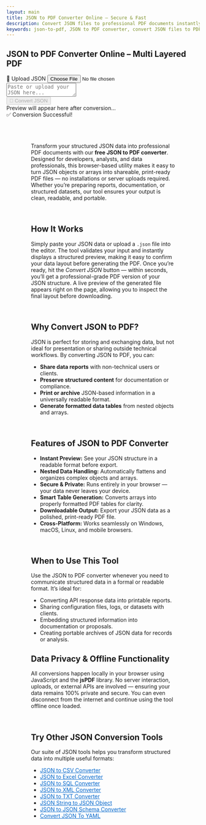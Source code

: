 ```yaml
---
layout: main
title: JSON to PDF Converter Online – Secure & Fast
description: Convert JSON files to professional PDF documents instantly. Our free, browser-based tool creates clean, shareable PDFs from JSON — offline.
keywords: json-to-pdf, JSON to PDF converter, convert JSON files to PDF, online JSON to PDF tool, free JSON to PDF
---
```


<script src="https://code.jquery.com/jquery-3.6.0.min.js"></script>
<script src="https://cdn.jsdelivr.net/npm/jsonview@1.2.0/dist/jquery.jsonview.min.js"></script>
<link href="https://cdn.jsdelivr.net/npm/jsonview@1.2.0/dist/jquery.jsonview.min.css" rel="stylesheet">
<script src="https://cdnjs.cloudflare.com/ajax/libs/jspdf/2.5.1/jspdf.umd.min.js"></script>
<script src="https://cdnjs.cloudflare.com/ajax/libs/jspdf-autotable/3.5.26/jspdf.plugin.autotable.min.js"></script>

<section>  <h1>JSON to PDF Converter Online – Multi Layered PDF</h1> </section>

<div class="jsonx-container">
  <!-- Top Panel -->
  <div class="jsonx-panel">
    <div class="jsonx-pane-container">
      <!-- Left JSON Editor Pane -->
      <div class="jsonx-pane">
        <div class="jsonx-header" style="justify-content: space-between;">
          <div class="jsonx-title"></div>
          <label class="jsonx-btn jsonx-upload-label" id="uploadBtnJson">
            📂 Upload JSON
            <input id="fileInputJson" type="file" accept=".json,application/json">
          </label>
        </div>
        <textarea id="jsonInputEditor" class="jsonx-editor" placeholder="Paste or upload your JSON here..."></textarea>
      </div>
      <!-- Right Preview + Convert Pane -->
      <div class="jsonx-pane">
        <div class="jsonx-header" style="justify-content: space-between;">
          <div class="jsonx-title"></div>
          <button class="jsonx-btn primary" id="convertBtnJson" disabled>🔄 Convert JSON</button>
        </div>
        <div id="jsonPreviewArea" class="jsonx-preview">
          <div class="jsonx-placeholder">Preview will appear here after conversion...</div>
        </div>
      </div>
    </div>
  </div>
</div>
<div id="convertedFile"></div>
   <!-- CSV/Text Output Section (repurposed for Excel) -->
 <div class="jsonx-container">
    <div class="jsonx-panel" id="outputPanel">
      <div id="pdfPreview" style="max-height: 19rem;" ></div>
    </div>
  </div>
<!-- Toast -->
<div id="toastJson" class="jsonx-toast">✅ Conversion Successful!</div>


<script src="/assets/js/json-to-pdf.js"></script>

<div style="margin: 4rem;">

<p>
Transform your structured JSON data into professional PDF documents with our <strong>free JSON to PDF converter</strong>. Designed for developers, analysts, and data professionals, this browser-based utility makes it easy to turn JSON objects or arrays into shareable, print-ready PDF files — no installations or server uploads required. Whether you’re preparing reports, documentation, or structured datasets, our tool ensures your output is clean, readable, and portable.
</p>
<br>
<h2>How It Works</h2>
<p>
Simply paste your JSON data or upload a <code>.json</code> file into the editor. The tool validates your input and instantly displays a structured preview, making it easy to confirm your data layout before generating the PDF. Once you’re ready, hit the <em>Convert JSON</em> button — within seconds, you’ll get a professional-grade PDF version of your JSON structure. A live preview of the generated file appears right on the page, allowing you to inspect the final layout before downloading.
</p>
<br>
<h2>Why Convert JSON to PDF?</h2>
<p>
JSON is perfect for storing and exchanging data, but not ideal for presentation or sharing outside technical workflows. By converting JSON to PDF, you can:
</p>
<ul>
  <li><strong>Share data reports</strong> with non-technical users or clients.</li>
  <li><strong>Preserve structured content</strong> for documentation or compliance.</li>
  <li><strong>Print or archive</strong> JSON-based information in a universally readable format.</li>
  <li><strong>Generate formatted data tables</strong> from nested objects and arrays.</li>
</ul>
<br>
<h2>Features of JSON to PDF Converter</h2>
<ul>
  <li><strong>Instant Preview:</strong> See your JSON structure in a readable format before export.</li>
  <li><strong>Nested Data Handling:</strong> Automatically flattens and organizes complex objects and arrays.</li>
  <li><strong>Secure & Private:</strong> Runs entirely in your browser — your data never leaves your device.</li>
  <li><strong>Smart Table Generation:</strong> Converts arrays into properly formatted PDF tables for clarity.</li>
  <li><strong>Downloadable Output:</strong> Export your JSON data as a polished, print-ready PDF file.</li>
  <li><strong>Cross-Platform:</strong> Works seamlessly on Windows, macOS, Linux, and mobile browsers.</li>
</ul>
<br>
<h2>When to Use This Tool</h2>
<p>
Use the JSON to PDF converter whenever you need to communicate structured data in a formal or readable format. It’s ideal for:
</p>
<ul>
  <li>Converting API response data into printable reports.</li>
  <li>Sharing configuration files, logs, or datasets with clients.</li>
  <li>Embedding structured information into documentation or proposals.</li>
  <li>Creating portable archives of JSON data for records or analysis.</li>
</ul>

<h2>Data Privacy & Offline Functionality</h2>
<p>
All conversions happen locally in your browser using JavaScript and the <strong>jsPDF</strong> library. No server interaction, uploads, or external APIs are involved — ensuring your data remains 100% private and secure. You can even disconnect from the internet and continue using the tool offline once loaded.
</p>
<br>
<h2>Try Other JSON Conversion Tools</h2>
<p>
Our suite of JSON tools helps you transform structured data into multiple useful formats:
</p>
<ul>
  <li><a href="/json-to-csv" style="color:#0066cc;text-decoration:underline;">JSON to CSV Converter</a></li>
  <li><a href="/json-to-excel" style="color:#0066cc;text-decoration:underline;">JSON to Excel Converter</a></li>
  <li><a href="/json-to-sql" style="color:#0066cc;text-decoration:underline;">JSON to SQL Converter</a></li>
  <li><a href="/json-to-xml" style="color:#0066cc;text-decoration:underline;">JSON to XML Converter</a></li>
  <li><a href="/json-to-txt" style="color:#0066cc;text-decoration:underline;">JSON to TXT Converter</a></li>
  <li><a href="/json-string-to-json-object" style="color:#0066cc;text-decoration:underline;">JSON String to JSON Object</a></li>
  <li><a href="/json-to-json-schema" style="color:#0066cc;text-decoration:underline;">JSON to JSON Schema Converter</a></li>
  <li><a href="json-to-yaml" style="color:#0066cc; text-decoration:underline;">Convert JSON To YAML</a></li>  
</ul>

</div>

<script type="application/ld+json">
{
  "@context": "https://schema.org",
  "@type": "WebApplication",
  "name": "JSON to PDF Converter",
  "alternateName": "Convert JSON to PDF Online",
  "operatingSystem": "Any",
  "applicationCategory": "UtilityApplication",
  "applicationSubCategory": "File Conversion",
  "description": "Convert JSON data to professional, well-formatted PDF files instantly. This free, browser-based tool securely transforms your JSON into printable PDF tables — works offline and requires no uploads.",
  "url": "https://smallsuggestions.com/json-to-pdf",
  "image": "https://smallsuggestions.com/assets/img/smallsuggestions.webp",
  "creator": {
    "@type": "Organization",
    "name": "Small Suggestions",
    "url": "https://smallsuggestions.com"
  },
  "featureList": [
    "Instantly convert JSON to structured PDF documents",
    "Smart table generation for nested JSON arrays",
    "Offline browser-based conversion (no server uploads)",
    "Real-time JSON validation and preview",
    "Secure and free to use on all devices"
  ],
  "offers": {
    "@type": "Offer",
    "price": "0",
    "priceCurrency": "USD",
    "category": "Free"
  },
  "softwareVersion": "1.0.0",
  "browserRequirements": "Works on all JavaScript-enabled browsers",
  "permissions": "No internet or server access required",
  "inLanguage": "en",
  "about": {
    "@type": "Thing",
    "name": "JSON to PDF Conversion",
    "sameAs": [
      "https://en.wikipedia.org/wiki/JSON",
      "https://en.wikipedia.org/wiki/PDF",
       "https://smallsuggestions.com/json-to-html",
    "https://smallsuggestions.com/json-to-xml",
    "https://smallsuggestions.com/json-to-csv",
    "https://smallsuggestions.com/json-to-xlsx",
    "https://smallsuggestions.com/json-to-sql"
    ]
  }
}
</script>

<script type="application/ld+json">
{
  "@context": "https://schema.org",
  "@type": "Action",
  "@id": "#convertJsonToPdf",
  "name": "Convert JSON to PDF",
  "description": "Free online JSON to PDF converter that formats your data into structured, shareable PDF files instantly and securely.",
  "actionStatus": "PotentialActionStatus",
  "object": {
    "@type": "Dataset",
    "name": "JSON Data",
    "description": "User-provided JSON structure used for PDF generation."
  },
  "result": {
    "@type": "MediaObject",
    "name": "Generated PDF Document",
    "description": "Printable PDF file created from JSON input with preserved data structure.",
     "creator": {
      "@type": "Organization",
      "name": "Small Suggestions"
    }
  },
  "target": {
    "@type": "EntryPoint",
    "urlTemplate": "https://smallsuggestions.com/json-to-pdf",
    "actionPlatform": [
      "https://schema.org/DesktopWebPlatform",
      "https://schema.org/MobileWebPlatform"
    ]
  }
}
</script>

<script type="application/ld+json">
{
  "@context": "https://schema.org",
  "@graph": [
    {
      "@type": "Dataset",
      "@id": "#inputJsonDataset",
      "name": "JSON Data Input",
      "description": "Structured JSON data uploaded or pasted by the user for PDF conversion.",
      "keywords": ["JSON", "Data Conversion", "PDF Generator", "JavaScript Object Notation"],
      "license": "https://creativecommons.org/licenses/by/4.0/",
      "creator": { "@type": "Organization", "name": "Small Suggestions" }
    },
    {
      "@type": "MediaObject",
      "@id": "#outputPdfFile",
      "name": "Generated PDF File",
      "description": "PDF file generated from JSON data with table formatting and nested object rendering.",
      "encodingFormat": "application/pdf",
      "keywords": ["PDF", "Data Export", "JSON Converter", "Offline Tool"],
      "license": "https://creativecommons.org/licenses/by/4.0/",
      "creator": { "@type": "Organization", "name": "Small Suggestions" }
    }
  ]
}
</script>

<script type="application/ld+json">
{
  "@context": "https://schema.org",
  "@type": "HowTo",
  "name": "How to Convert JSON to PDF",
  "description": "Follow these simple steps to generate a PDF from your JSON data using our free converter.",
  "step": [
    {
      "@type": "HowToStep",
      "position": 1,
      "name": "Upload or Paste JSON",
      "text": "Click 'Upload JSON' or paste your data into the editor box."
    },
    {
      "@type": "HowToStep",
      "position": 2,
      "name": "Preview Your JSON",
      "text": "The tool automatically validates and displays your JSON data for review."
    },
    {
      "@type": "HowToStep",
      "position": 3,
      "name": "Convert to PDF",
      "text": "Click 'Convert JSON' to generate your structured PDF document instantly."
    },
    {
      "@type": "HowToStep",
      "position": 4,
      "name": "Download PDF",
      "text": "Your generated PDF appears in the preview section, ready for download."
    }
  ]
}
</script>

<script type="application/ld+json">
{
  "@context": "https://schema.org",
  "@type": "ItemList",
  "name": "Related JSON Conversion Tools",
  "itemListOrder": "Ascending",
  "itemListElement": [
    { "@type": "ListItem", "position": 1, "name": "Convert JSON to HTML", "url": "https://smallsuggestions.com/json-to-html" },
    { "@type": "ListItem", "position": 2, "name": "Convert JSON to XML", "url": "https://smallsuggestions.com/json-to-xml" },
    { "@type": "ListItem", "position": 3, "name": "Convert JSON to CSV", "url": "https://smallsuggestions.com/json-to-csv" },
    { "@type": "ListItem", "position": 4, "name": "Convert JSON to XLSX", "url": "https://smallsuggestions.com/json-to-xlsx" },
    { "@type": "ListItem", "position": 5, "name": "Convert JSON to SQL", "url": "https://smallsuggestions.com/json-to-sql" }
  ]
}
</script>

<script type="application/ld+json">
{
  "@context": "https://schema.org",
  "@type": "FAQPage",
  "mainEntity": [
    {
      "@type": "Question",
      "name": "Is the JSON to PDF converter free?",
      "acceptedAnswer": { "@type": "Answer", "text": "Yes, this tool is completely free and works directly in your browser without registration." }
    },
    {
      "@type": "Question",
      "name": "Does it upload my JSON data online?",
      "acceptedAnswer": { "@type": "Answer", "text": "No, all processing happens locally in your browser. Your JSON data never leaves your device." }
    },
    {
      "@type": "Question",
      "name": "Can it handle nested JSON objects and arrays?",
      "acceptedAnswer": { "@type": "Answer", "text": "Yes, it intelligently flattens and renders nested structures into readable tables inside the PDF." }
    },
    {
      "@type": "Question",
      "name": "Do I need to install any software?",
      "acceptedAnswer": { "@type": "Answer", "text": "No installation needed — the converter runs directly in your browser." }
    },
    {
      "@type": "Question",
      "name": "Can I preview before downloading the PDF?",
      "acceptedAnswer": { "@type": "Answer", "text": "Yes, a live PDF preview is shown instantly after conversion for review." }
    },
    {
      "@type": "Question",
      "name": "Is it safe to use this converter?",
      "acceptedAnswer": { "@type": "Answer", "text": "Absolutely. It runs offline, ensuring complete privacy and data security." }
    },
    {
      "@type": "Question",
      "name": "Can I use this tool on mobile devices?",
      "acceptedAnswer": { "@type": "Answer", "text": "Yes, it works seamlessly across all modern mobile and desktop browsers." }
    }
  ]
}
</script>

